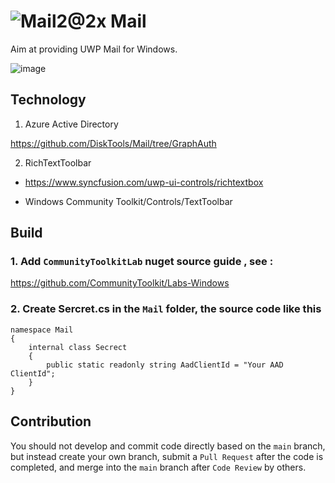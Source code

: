 #  ![Mail2@2x](https://user-images.githubusercontent.com/6630660/217154573-9489676a-b34b-4523-aba4-05cd9ed81f97.png) Mail

Aim at providing UWP Mail for Windows.

![image](https://user-images.githubusercontent.com/6630660/216893484-808cb5ed-4726-42d2-82e0-ac35c53fb7b3.png)

## Technology
1. Azure Active Directory

https://github.com/DiskTools/Mail/tree/GraphAuth

2. RichTextToolbar

- https://www.syncfusion.com/uwp-ui-controls/richtextbox

- Windows Community Toolkit/Controls/TextToolbar


## Build
### 1. Add `CommunityToolkitLab` nuget source guide , see :
https://github.com/CommunityToolkit/Labs-Windows

### 2. Create Sercret.cs in the `Mail` folder, the source code like this
```
namespace Mail
{
    internal class Secrect
    {
        public static readonly string AadClientId = "Your AAD ClientId";
    }
}

```

## Contribution
You should not develop and commit code directly based on the `main` branch, but instead create your own branch, submit a `Pull Request` after the code is completed, and merge into the `main` branch after `Code Review` by others.


